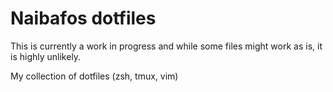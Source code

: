 Naibafos dotfiles
=================

This is currently a work in progress and while some files might work as is, it
is highly unlikely.

My collection of dotfiles (zsh, tmux, vim)
